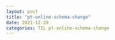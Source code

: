 ```yaml
---
layout: post
title: "pt-online-schema-change"
date: 2021-12-29
categories: TIL pt-online-schema-change
---
```

